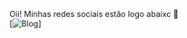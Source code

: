 Oii! Minhas redes sociais estão logo abaixc 🤙
<br>
[![Blog](https://img.shields.io/badge/Instagram-E4405F?style=for-the-badge&logo=instagram&logoColor=white)]

